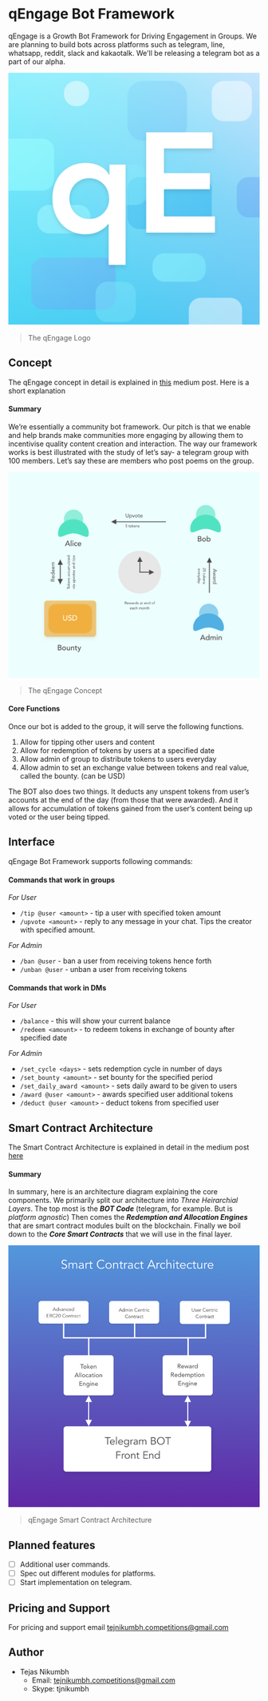 qEngage Bot Framework
=====================

qEngage is a Growth Bot Framework for Driving Engagement in Groups. We are planning to build bots across platforms such as telegram, line, whatsapp, reddit, slack and kakaotalk. We'll be releasing a telegram bot as a part of our alpha.

![alt text](resources/logo_New.png)

> The qEngage Logo

## Concept
The qEngage concept in detail is explained in [this](https://medium.com/qengage/qengage-core-features-and-concept-map-ce063ef1185f) medium post. Here is a short explanation

#### Summary
We’re essentially a community bot framework. Our pitch is that we enable and help brands make communities more engaging by allowing them to incentivise quality content creation and interaction. The way our framework works is best illustrated with the study of let’s say- a telegram group with 100 members. Let’s say these are members who post poems on the group.

![alt text](resources/concept@3x.png)

> The qEngage Concept

#### Core Functions
Once our bot is added to the group, it will serve the following functions.
1. Allow for tipping other users and content
2. Allow for redemption of tokens by users at a specified date
3. Allow admin of group to distribute tokens to users everyday
4. Allow admin to set an exchange value between tokens and real value, called the bounty. (can be USD)

The BOT also does two things. It deducts any unspent tokens from user’s accounts at the end of the day (from those that were awarded). And it allows for accumulation of tokens gained from the user’s content being up voted or the user being tipped.


## Interface
qEngage Bot Framework supports following commands:

#### Commands that work in groups

*For User*
* `/tip @user <amount>`  - tip a user with specified token amount
* `/upvote <amount>` - reply to any message in your chat. Tips the creator with specified amount.


*For Admin*
* `/ban @user` - ban a user from receiving tokens hence forth
* `/unban @user` - unban a user from receiving tokens


#### Commands that work in DMs

*For User*
* `/balance` - this will show your current balance
* `/redeem <amount>` - to redeem tokens in exchange of bounty after specified date


*For Admin*
* `/set_cycle <days>` - sets redemption cycle in number of days
* `/set_bounty <amount>` - set bounty for the specified period
* `/set_daily_award <amount>` - sets daily award to be given to users
* `/award @user <amount>` - awards specified user additional tokens
* `/deduct @user <amount>` - deduct tokens from specified user

## Smart Contract Architecture
The Smart Contract Architecture is explained in detail in the medium post [here](https://medium.com/qengage/qengage-technology-smart-contract-architecture-9aec73b01bc0)

#### Summary

In summary, here is an architecture diagram explaining the core components. We primarily split our architecture into *Three Heirarchial Layers*. The top most is the ***BOT Code*** (telegram, for example. But is *platform agnostic*) Then comes the ***Redemption and Allocation Engines*** that are smart contract modules built on the blockchain. Finally we boil down to the ***Core Smart Contracts*** that we will use in the final layer.

![alt text](resources/smart_contract_architecture.png)

>qEngage Smart Contract Architecture

## Planned features

- [ ] Additional user commands.
- [ ] Spec out different modules for platforms.
- [ ] Start implementation on telegram.

## Pricing and Support
 For pricing and support email tejnikumbh.competitions@gmail.com

 ## Author
 - Tejas Nikumbh
   - Email: tejnikumbh.competitions@gmail.com
   - Skype: tjnikumbh
